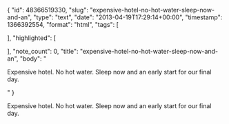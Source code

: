 {
  "id": 48366519330,
  "slug": "expensive-hotel-no-hot-water-sleep-now-and-an",
  "type": "text",
  "date": "2013-04-19T17:29:14+00:00",
  "timestamp": 1366392554,
  "format": "html",
  "tags": [

  ],
  "highlighted": [

  ],
  "note_count": 0,
  "title": "expensive-hotel-no-hot-water-sleep-now-and-an",
  "body": "<p>Expensive hotel. No hot water. Sleep now and an early start for our final day.</p>"
}

<p>Expensive hotel. No hot water. Sleep now and an early start for our final day.</p>